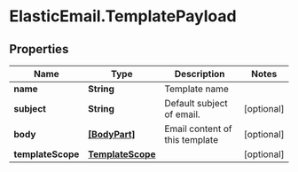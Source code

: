 # ElasticEmail.TemplatePayload

## Properties

Name | Type | Description | Notes
------------ | ------------- | ------------- | -------------
**name** | **String** | Template name | 
**subject** | **String** | Default subject of email. | [optional] 
**body** | [**[BodyPart]**](BodyPart.md) | Email content of this template | [optional] 
**templateScope** | [**TemplateScope**](TemplateScope.md) |  | [optional] 


